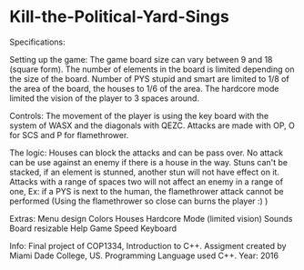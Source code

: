 # Kill-the-Political-Yard-Sings

Specifications:

Setting up the game: The game board size can vary between 9 and 18 (square form). The number of elements in the board is limited depending on the size of the board. Number of PYS stupid and smart are limited to 1/8 of the area of the board, the houses to 1/6 of the area. The hardcore mode limited the vision of the player to 3 spaces around. 

Controls: The movement of the player is using the key board with the system of WASX and the diagonals with QEZC. Attacks are made with OP, O for SCS  and P for flamethrower.

The logic: Houses can block the attacks and can be pass over. No attack can be use against an enemy if there is a house in the way. Stuns can't be stacked, if an element is stunned, another stun will not have effect on it. Attacks with a range of spaces two will not affect an enemy in a range of one, Ex: if a PYS is next to the human, the flamethrower attack cannot be performed (Using the flamethrower so close can burns the player :) )

Extras:
Menu design
Colors
Houses
Hardcore Mode (limited vision)
Sounds
Board resizable
Help
Game Speed
Keyboard

Info: Final project of COP1334, Introduction to C++. Assigment created by Miami Dade College, US.
Programming Language used C++.
Year: 2016
